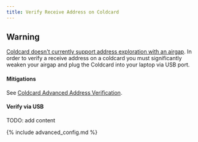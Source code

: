 ```yaml
---
title: Verify Receive Address on Coldcard 
---
```


## Warning
[Coldcard doesn't currently support address exploration with an airgap](https://github.com/Coldcard/firmware/pull/25).
In order to verify a receive address on a coldcard you must significantly weaken your airgap and plug the Coldcard into your laptop via USB port.

#### Mitigations
See [Coldcard Advanced Address Verification](coldcard-advanced).

#### Verify via USB
TODO: add content

{% include advanced_config.md %}
